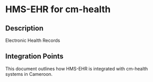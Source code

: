 # HMS-EHR for cm-health

## Description

Electronic Health Records

## Integration Points

This document outlines how HMS-EHR is integrated with cm-health systems in Cameroon.
